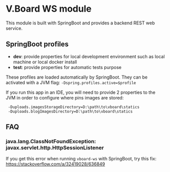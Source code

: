 # V.Board WS module

This module is built with SpringBoot and provides a backend REST web service.

## SpringBoot profiles

- **dev**: provide properties for local development environment such as local machine or local docker install
- **test**: provide properties for automatic tests purpose

These profiles are loaded automatically by SpringBoot. They can be activated with a JVM flag: `-Dspring.profiles.active=$profile`

If you run this app in an IDE, you will need to provide 2 properties to the JVM in order to configure where pins images are stored:
```
 -Duploads.imagesStorageDirectory=D:\path\to\vboard\statics
 -Duploads.blogImagesDirectory=D:\path\to\vboard\statics
```

## FAQ

### java.lang.ClassNotFoundException: javax.servlet.http.HttpSessionListener

If you get this error when running `vboard-ws` with SpringBoot, try this fix:
https://stackoverflow.com/a/32419028/636849
